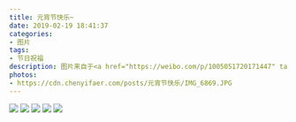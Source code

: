 ```yaml
---
title: 元宵节快乐~
date: 2019-02-19 18:41:37
categories:
- 图片
tags:
- 节日祝福
description: 图片来自于<a href="https://weibo.com/p/1005051720171447" target="_blank">quanmmmmm</a><br/>元宵节快乐~
photos: 
- https://cdn.chenyifaer.com/posts/元宵节快乐/IMG_6869.JPG
---
```


![](https://cdn.chenyifaer.com/posts/元宵节快乐/IMG_6870.JPG)
![](https://cdn.chenyifaer.com/posts/元宵节快乐/IMG_6871.JPG)
![](https://cdn.chenyifaer.com/posts/元宵节快乐/IMG_6872.JPG)
![](https://cdn.chenyifaer.com/posts/元宵节快乐/IMG_6873.JPG)
![](https://cdn.chenyifaer.com/posts/元宵节快乐/IMG_6874.JPG)
